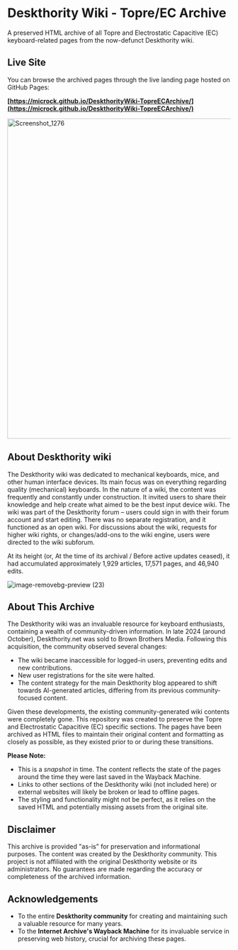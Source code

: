 # Deskthority Wiki - Topre/EC Archive

A preserved HTML archive of all Topre and Electrostatic Capacitive (EC) keyboard-related pages from the now-defunct Deskthority wiki.

## Live Site

You can browse the archived pages through the live landing page hosted on GitHub Pages:

**[https://microck.github.io/DeskthorityWiki-TopreECArchive/](https://microck.github.io/DeskthorityWiki-TopreECArchive/)**

<img width="1906" height="722" alt="Screenshot_1276" src="https://github.com/user-attachments/assets/8018783f-0cfa-48e9-ad67-fcd4fdf9226d" />


## About Deskthority wiki

The Deskthority wiki was dedicated to mechanical keyboards, mice, and other human interface devices. Its main focus was on everything regarding quality (mechanical) keyboards. In the nature of a wiki, the content was frequently and constantly under construction. It invited users to share their knowledge and help create what aimed to be the best input device wiki.
The wiki was part of the Deskthority forum – users could sign in with their forum account and start editing. There was no separate registration, and it functioned as an open wiki. For discussions about the wiki, requests for higher wiki rights, or changes/add-ons to the wiki engine, users were directed to the wiki subforum.

At its height (or, At the time of its archival / Before active updates ceased), it had accumulated approximately 1,929 articles, 17,571 pages, and 46,940 edits.

 ![image-removebg-preview (23)](https://github.com/user-attachments/assets/7be30111-cfc3-4668-9c4b-0b86e3ef0ecc)

## About This Archive

The Deskthority wiki was an invaluable resource for keyboard enthusiasts, containing a wealth of community-driven information. In late 2024 (around October), Deskthority.net was sold to Brown Brothers Media. Following this acquisition, the community observed several changes:

*   The wiki became inaccessible for logged-in users, preventing edits and new contributions.
*   New user registrations for the site were halted.
*   The content strategy for the main Deskthority blog appeared to shift towards AI-generated articles, differing from its previous community-focused content.

Given these developments, the existing community-generated wiki contents were completely gone. This repository was created to preserve the Topre and Electrostatic Capacitive (EC) specific sections. The pages have been archived as HTML files to maintain their original content and formatting as closely as possible, as they existed prior to or during these transitions.

**Please Note:**
*   This is a *snapshot* in time. The content reflects the state of the pages around the time they were last saved in the Wayback Machine.
*   Links to other sections of the Deskthority wiki (not included here) or external websites will likely be broken or lead to offline pages.
*   The styling and functionality might not be perfect, as it relies on the saved HTML and potentially missing assets from the original site.


## Disclaimer

This archive is provided "as-is" for preservation and informational purposes. The content was created by the Deskthority community. This project is not affiliated with the original Deskthority website or its administrators. No guarantees are made regarding the accuracy or completeness of the archived information.

## Acknowledgements

*   To the entire **Deskthority community** for creating and maintaining such a valuable resource for many years.
*   To the **Internet Archive's Wayback Machine** for its invaluable service in preserving web history, crucial for archiving these pages.
